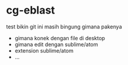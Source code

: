 # cg-eblast

test bikin git
ini masih bingung gimana pakenya
* gimana konek dengan file di desktop
* gimana edit dengan sublime/atom
* extension sublime/atom
* ...
